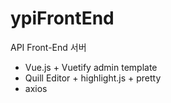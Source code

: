 # ypiFrontEnd
API Front-End 서버
- Vue.js + Vuetify admin template
- Quill Editor + highlight.js + pretty
- axios